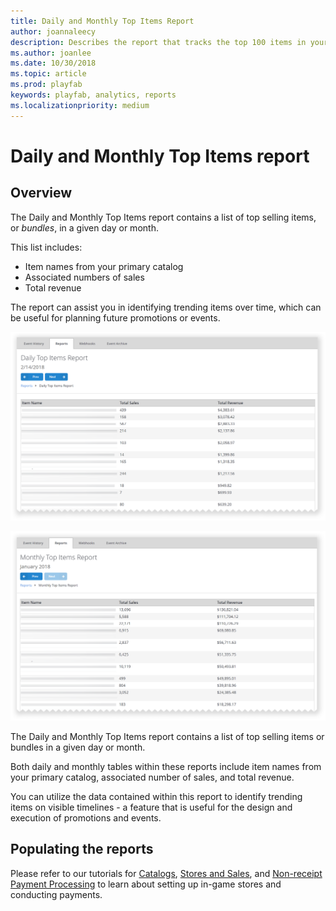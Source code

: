 ```yaml
---
title: Daily and Monthly Top Items Report
author: joannaleecy
description: Describes the report that tracks the top 100 items in your game.
ms.author: joanlee
ms.date: 10/30/2018
ms.topic: article
ms.prod: playfab
keywords: playfab, analytics, reports
ms.localizationpriority: medium
---
```


# Daily and Monthly Top Items report

## Overview

The Daily and Monthly Top Items report contains a list of top selling items, or *bundles*, in a given day or month.

This list includes:

- Item names from your primary catalog
- Associated numbers of sales
- Total revenue

The report can assist you in identifying trending items over time, which can be useful for planning future promotions or events.

![Daily Top Items Report Table](media/tutorials/daily-top-items-report-table.png)  

![Monthly Top Items Report Table](media/tutorials/monthly-top-items-report-table.png)  

The Daily and Monthly Top Items report contains a list of top selling items or bundles in a given day or month.

Both daily and monthly tables within these reports include item names from your primary catalog, associated number of sales, and total revenue.

You can utilize the data contained within this report to identify trending items on visible timelines - a feature that is useful for the design and execution of promotions and events.

## Populating the reports

Please refer to our tutorials for [Catalogs](../../commerce/items/catalogs.md), [Stores and Sales](../../commerce/stores/stores-and-sales.md), and [Non-receipt Payment Processing](../../commerce/economy/non-receipt-payment-processing.md) to learn about setting up in-game stores and conducting payments.
